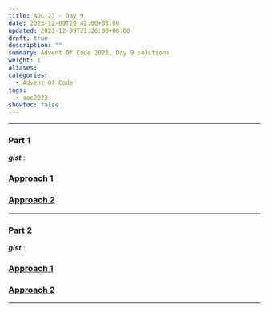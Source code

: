 ```yaml
---
title: AOC'23 - Day 9
date: 2023-12-09T20:42:00+08:00
updated: 2023-12-09T21:26:00+08:00
draft: true
description: ""
summary: Advent Of Code 2023, Day 9 solutions
weight: 1
aliases: 
categories:
  - Advent Of Code
tags:
  - aoc2023
showtoc: false
---
```

---
### Part 1



***gist*** : 



### <ins>Approach 1</ins>

> 



### <ins>Approach 2</ins>

> 

---

### Part 2


***gist*** : 


### <ins>Approach 1</ins>

> 
### <ins>Approach 2</ins>

> 

---
